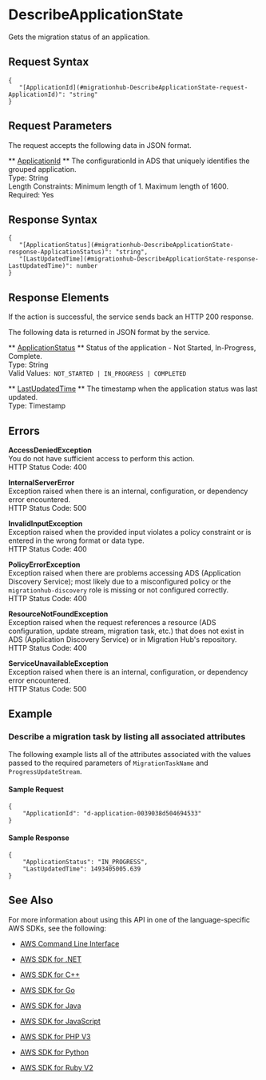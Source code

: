 # DescribeApplicationState<a name="API_DescribeApplicationState"></a>

Gets the migration status of an application\.

## Request Syntax<a name="API_DescribeApplicationState_RequestSyntax"></a>

```
{
   "[ApplicationId](#migrationhub-DescribeApplicationState-request-ApplicationId)": "string"
}
```

## Request Parameters<a name="API_DescribeApplicationState_RequestParameters"></a>

The request accepts the following data in JSON format\.

 ** [ApplicationId](#API_DescribeApplicationState_RequestSyntax) **   <a name="migrationhub-DescribeApplicationState-request-ApplicationId"></a>
The configurationId in ADS that uniquely identifies the grouped application\.  
Type: String  
Length Constraints: Minimum length of 1\. Maximum length of 1600\.  
Required: Yes

## Response Syntax<a name="API_DescribeApplicationState_ResponseSyntax"></a>

```
{
   "[ApplicationStatus](#migrationhub-DescribeApplicationState-response-ApplicationStatus)": "string",
   "[LastUpdatedTime](#migrationhub-DescribeApplicationState-response-LastUpdatedTime)": number
}
```

## Response Elements<a name="API_DescribeApplicationState_ResponseElements"></a>

If the action is successful, the service sends back an HTTP 200 response\.

The following data is returned in JSON format by the service\.

 ** [ApplicationStatus](#API_DescribeApplicationState_ResponseSyntax) **   <a name="migrationhub-DescribeApplicationState-response-ApplicationStatus"></a>
Status of the application \- Not Started, In\-Progress, Complete\.  
Type: String  
Valid Values:` NOT_STARTED | IN_PROGRESS | COMPLETED` 

 ** [LastUpdatedTime](#API_DescribeApplicationState_ResponseSyntax) **   <a name="migrationhub-DescribeApplicationState-response-LastUpdatedTime"></a>
The timestamp when the application status was last updated\.  
Type: Timestamp

## Errors<a name="API_DescribeApplicationState_Errors"></a>

 **AccessDeniedException**   
You do not have sufficient access to perform this action\.  
HTTP Status Code: 400

 **InternalServerError**   
Exception raised when there is an internal, configuration, or dependency error encountered\.  
HTTP Status Code: 500

 **InvalidInputException**   
Exception raised when the provided input violates a policy constraint or is entered in the wrong format or data type\.  
HTTP Status Code: 400

 **PolicyErrorException**   
Exception raised when there are problems accessing ADS \(Application Discovery Service\); most likely due to a misconfigured policy or the `migrationhub-discovery` role is missing or not configured correctly\.  
HTTP Status Code: 400

 **ResourceNotFoundException**   
Exception raised when the request references a resource \(ADS configuration, update stream, migration task, etc\.\) that does not exist in ADS \(Application Discovery Service\) or in Migration Hub's repository\.  
HTTP Status Code: 400

 **ServiceUnavailableException**   
Exception raised when there is an internal, configuration, or dependency error encountered\.  
HTTP Status Code: 500

## Example<a name="API_DescribeApplicationState_Examples"></a>

### Describe a migration task by listing all associated attributes<a name="API_DescribeApplicationState_Example_1"></a>

The following example lists all of the attributes associated with the values passed to the required parameters of `MigrationTaskName` and `ProgressUpdateStream`\.

#### Sample Request<a name="API_DescribeApplicationState_Example_1_Request"></a>

```
{
    "ApplicationId": "d-application-0039038d504694533"
}
```

#### Sample Response<a name="API_DescribeApplicationState_Example_1_Response"></a>

```
{
    "ApplicationStatus": "IN_PROGRESS", 
    "LastUpdatedTime": 1493405005.639
}
```

## See Also<a name="API_DescribeApplicationState_SeeAlso"></a>

For more information about using this API in one of the language\-specific AWS SDKs, see the following:

+  [AWS Command Line Interface](http://docs.aws.amazon.com/goto/aws-cli/AWSMigrationHub-2017-05-31/DescribeApplicationState) 

+  [AWS SDK for \.NET](http://docs.aws.amazon.com/goto/DotNetSDKV3/AWSMigrationHub-2017-05-31/DescribeApplicationState) 

+  [AWS SDK for C\+\+](http://docs.aws.amazon.com/goto/SdkForCpp/AWSMigrationHub-2017-05-31/DescribeApplicationState) 

+  [AWS SDK for Go](http://docs.aws.amazon.com/goto/SdkForGoV1/AWSMigrationHub-2017-05-31/DescribeApplicationState) 

+  [AWS SDK for Java](http://docs.aws.amazon.com/goto/SdkForJava/AWSMigrationHub-2017-05-31/DescribeApplicationState) 

+  [AWS SDK for JavaScript](http://docs.aws.amazon.com/goto/AWSJavaScriptSDK/AWSMigrationHub-2017-05-31/DescribeApplicationState) 

+  [AWS SDK for PHP V3](http://docs.aws.amazon.com/goto/SdkForPHPV3/AWSMigrationHub-2017-05-31/DescribeApplicationState) 

+  [AWS SDK for Python](http://docs.aws.amazon.com/goto/boto3/AWSMigrationHub-2017-05-31/DescribeApplicationState) 

+  [AWS SDK for Ruby V2](http://docs.aws.amazon.com/goto/SdkForRubyV2/AWSMigrationHub-2017-05-31/DescribeApplicationState) 